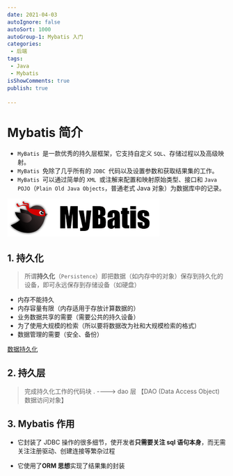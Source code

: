 ```yaml
---
date: 2021-04-03
autoIgnore: false
autoSort: 1000
autoGroup-1: Mybatis 入门
categories:
 - 后端
tags:
 - Java
 - Mybatis
isShowComments: true
publish: true

---
```


#  Mybatis 简介

- `MyBatis `是一款优秀的持久层框架，它支持自定义 `SQL`、存储过程以及高级映射。
- `MyBatis `免除了几乎所有的 `JDBC `代码以及设置参数和获取结果集的工作。
- `MyBatis `可以通过简单的 `XML `或注解来配置和映射原始类型、接口和 `Java POJO`（`Plain Old Java Objects`，普通老式 Java 对象）为数据库中的记录。

![MyBatis logo](media/1.Mybatis简介.assets/mybatis-logo-1614593605493.png)

## 1. 持久化

> 所谓**持久化**（`Persistence`）即把数据（如内存中的对象）保存到持久化的设备，即可永远保存到存储设备（如硬盘）

- 内存不能持久
- 内存容量有限（内存适用于存放计算数据的）
- 业务数据共享的需要（需要公共的持久设备）
- 为了使用大规模的检索（所以要将数据改为社和大规模检索的格式）
- 数据管理的需要（安全、备份）

[数据持久化](https://www.jianshu.com/p/5ec7cd9dbcfc)

## 2. 持久层

> 完成持久化工作的代码块 . ----> dao 层 【DAO (Data Access Object) 数据访问对象】

## 3. Mybatis 作用

- 它封装了 JDBC 操作的很多细节，使开发者**只需要关注 sql 语句本身**，而无需关注注册驱动、创建连接等繁杂过程

- 它使用了**ORM 思想**实现了结果集的封装

